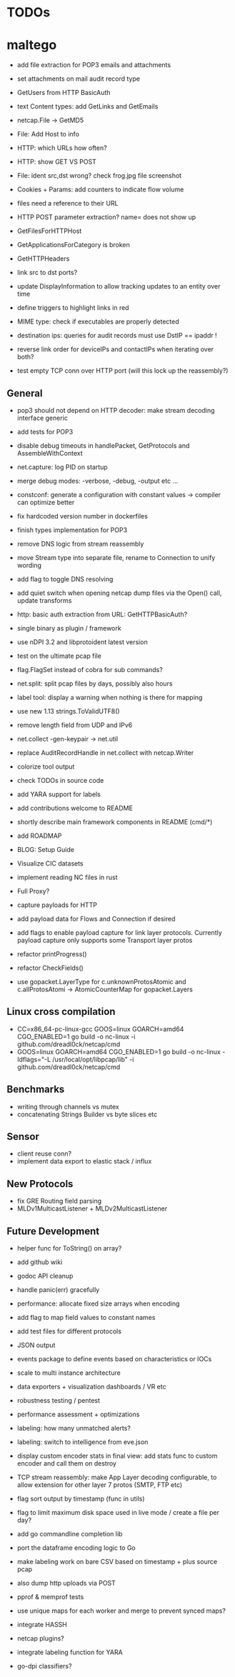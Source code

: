 # TODOs

# maltego

- add file extraction for POP3 emails and attachments
- set attachments on mail audit record type
- GetUsers from HTTP BasicAuth
- text Content types: add GetLinks and GetEmails
- netcap.File -> GetMD5

- File: Add Host to info
- HTTP: which URLs how often?
- HTTP: show GET VS POST
- File: ident src,dst wrong? check frog.jpg file screenshot
- Cookies + Params: add counters to indicate flow volume
- files need a reference to their URL
- HTTP POST parameter extraction? name= does not show up

- GetFilesForHTTPHost
- GetApplicationsForCategory is broken
- GetHTTPHeaders
- link src to dst ports?
- update DisplayInformation to allow tracking updates to an entity over time
- define triggers to highlight links in red
- MIME type: check if executables are properly detected
- destination ips: queries for audit records must use DstIP == ipaddr !
- reverse link order for deviceIPs and contactIPs when iterating over both?
- test empty TCP conn over HTTP port (will this lock up the reassembly?)

## General

- pop3 should not depend on HTTP decoder: make stream decoding interface generic
- add tests for POP3
- disable debug timeouts in handlePacket, GetProtocols and AssembleWithContext
- net.capture: log PID on startup
- merge debug modes: -verbose, -debug, -output etc ...
- constconf: generate a configuration with constant values -> compiler can optimize better
- fix hardcoded version number in dockerfiles
- finish types implementation for POP3
- remove DNS logic from stream reassembly
- move Stream type into separate file, rename to Connection to unify wording
- add flag to toggle DNS resolving
- add quiet switch when opening netcap dump files via the Open() call, update transforms
- http: basic auth extraction from URL: GetHTTPBasicAuth?
 
- single binary as plugin / framework
- use nDPI 3.2 and libprotoident latest version
- test on the ultimate pcap file

- flag.FlagSet instead of cobra for sub commands?
- net.split: split pcap files by days, possibly also hours
- label tool: display a warning when nothing is there for mapping
- use new 1.13 strings.ToValidUTF8()

- remove length field from UDP and IPv6
- net.collect -gen-keypair  -> net.util
- replace AuditRecordHandle in net.collect with netcap.Writer
- colorize tool output

- check TODOs in source code
- add YARA support for labels

- add contributions welcome to README
- shortly describe main framework components in README (cmd/*)

- add ROADMAP
- BLOG: Setup Guide
- Visualize CIC datasets

- implement reading NC files in rust
- Full Proxy?

- capture payloads for HTTP
- add payload data for Flows and Connection if desired
- add flags to enable payload capture for link layer protocols. Currently payload capture only supports some Transport layer protos

- refactor printProgress()
- refactor CheckFields()
- use gopacket.LayerType for c.unknownProtosAtomic and c.allProtosAtomi -> AtomicCounterMap for gopacket.Layers

## Linux cross compilation

- CC=x86_64-pc-linux-gcc GOOS=linux GOARCH=amd64 CGO_ENABLED=1 go build -o nc-linux -i github.com/dreadl0ck/netcap/cmd
- GOOS=linux GOARCH=amd64 CGO_ENABLED=1 go build -o nc-linux -ldflags="-L /usr/local/opt/libpcap/lib" -i github.com/dreadl0ck/netcap/cmd

## Benchmarks

- writing through channels vs mutex
- concatenating Strings Builder vs byte slices etc

## Sensor

- client reuse conn?
- implement data export to elastic stack / influx 

## New Protocols

- fix GRE Routing field parsing
- MLDv1MulticastListener + MLDv2MulticastListener

## Future Development

- helper func for ToString() on array?
- add github wiki
- godoc API cleanup
- handle panic(err) gracefully
- performance: allocate fixed size arrays when encoding
- add flag to map field values to constant names
- add test files for different protocols
- JSON output
- events package to define events based on characteristics or IOCs
- scale to multi instance architecture
- data exporters + visualization dashboards / VR etc
- robustness testing / pentest
- performance assessment + optimizations

- labeling: how many unmatched alerts?
- labeling: switch to intelligence from eve.json

- display custom encoder stats in final view: add stats func to custom encoder and call them on destroy
- TCP stream reassembly: make App Layer decoding configurable, to allow extension for other layer 7 protos (SMTP, FTP etc)
- flag sort output by timestamp (func in utils)
- flag to limit maximum disk space used in live mode / create a file per day?
- add go commandline completion lib
- port the dataframe encoding logic to Go
- make labeling work on bare CSV based on timestamp + plus source pcap
- also dump http uploads via POST
- pprof & memprof tests
- use unique maps for each worker and merge to prevent synced maps?
- integrate HASSH
- netcap plugins?
- integrate labeling function for YARA
- go-dpi classifiers?
